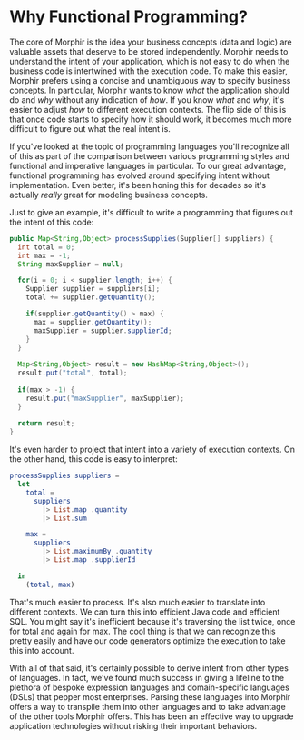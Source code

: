 # Why Functional Programming?

The core of Morphir is the idea your business concepts (data and logic) are valuable assets that deserve to be stored independently.  Morphir needs to understand the intent of your application, which is not easy to do when the business code is intertwined with the execution code.  To make this easier, Morphir prefers using a concise and unambiguous way to specify business concepts.  In particular, Morphir wants to know *what* the application should do and *why* without any indication of *how*.  If you know *what* and *why*, it's easier to adjust *how* to different execution contexts.  The flip side of this is that once code starts to specify how it should work, it becomes much more difficult to figure out what the real intent is.  

If you've looked at the topic of programming languages you'll recognize all of this as part of the comparison between various programming styles and functional and imperative languages in particular.  To our great advantage, functional programming has evolved around specifying intent without implementation.  Even better, it's been honing this for decades so it's actually *really* great for modeling business concepts.

Just to give an example, it's difficult to write a programming that figures out the intent of this code:

```java
public Map<String,Object> processSupplies(Supplier[] suppliers) {
  int total = 0;
  int max = -1;
  String maxSupplier = null;

  for(i = 0; i < supplier.length; i++) {
    Supplier supplier = suppliers[i];
    total += supplier.getQuantity();

    if(supplier.getQuantity() > max) {
      max = supplier.getQuantity();
      maxSupplier = supplier.supplierId;
    }
  }
  
  Map<String,Object> result = new HashMap<String,Object>();
  result.put("total", total);
  
  if(max > -1) {
    result.put("maxSupplier", maxSupplier);
  }
  
  return result;
}
```

It's even harder to project that intent into a variety of execution contexts.  On the other hand, this code is easy to interpret:

```elm
processSupplies suppliers =
  let
    total = 
      suppliers
        |> List.map .quantity
        |> List.sum

    max =
      suppliers
        |> List.maximumBy .quantity
        |> List.map .supplierId

  in
    (total, max)
```

That's much easier to process.  It's also much easier to translate into different contexts.  We can turn this into efficient Java code and efficient SQL.  You might say it's inefficient because it's traversing the list twice, once for total and again for max.  The cool thing is that we can recognize this pretty easily and have our code generators optimize the execution to take this into account.

With all of that said, it's certainly possible to derive intent from other types of languages.  In fact, we've found much success in giving a lifeline to the plethora of bespoke expression languages and domain-specific languages (DSLs) that pepper most enterprises.  Parsing these languages into Morphir offers a way to transpile them into other languages and to take advantage of the other tools Morphir offers.  This has been an effective way to upgrade application technologies without risking their important behaviors.
